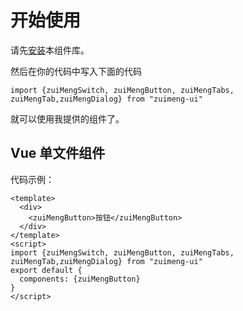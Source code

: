 # 开始使用
请先[安装](#/doc/install)本组件库。

然后在你的代码中写入下面的代码

```
import {zuiMengSwitch, zuiMengButton, zuiMengTabs, zuiMengTab,zuiMengDialog} from "zuimeng-ui"
```

就可以使用我提供的组件了。

## Vue 单文件组件

代码示例：

```
<template>
  <div>
    <zuiMengButton>按钮</zuiMengButton>
  </div>
</template>
<script>
import {zuiMengSwitch, zuiMengButton, zuiMengTabs, zuiMengTab,zuiMengDialog} from "zuimeng-ui"
export default {
  components: {zuiMengButton}
}
</script>
```